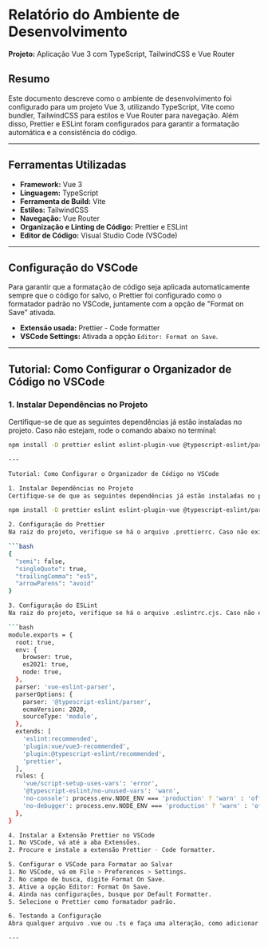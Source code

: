 # Relatório do Ambiente de Desenvolvimento

**Projeto:** Aplicação Vue 3 com TypeScript, TailwindCSS e Vue Router

## Resumo
Este documento descreve como o ambiente de desenvolvimento foi configurado para um projeto Vue 3, utilizando TypeScript, Vite como bundler, TailwindCSS para estilos e Vue Router para navegação. Além disso, Prettier e ESLint foram configurados para garantir a formatação automática e a consistência do código.

---

## Ferramentas Utilizadas

- **Framework:** Vue 3
- **Linguagem:** TypeScript
- **Ferramenta de Build:** Vite
- **Estilos:** TailwindCSS
- **Navegação:** Vue Router
- **Organização e Linting de Código:** Prettier e ESLint
- **Editor de Código:** Visual Studio Code (VSCode)

---

## Configuração do VSCode

Para garantir que a formatação de código seja aplicada automaticamente sempre que o código for salvo, o Prettier foi configurado como o formatador padrão no VSCode, juntamente com a opção de "Format on Save" ativada.

- **Extensão usada:** Prettier - Code formatter
- **VSCode Settings:** Ativada a opção `Editor: Format on Save`.

---

## Tutorial: Como Configurar o Organizador de Código no VSCode

### 1. Instalar Dependências no Projeto
Certifique-se de que as seguintes dependências já estão instaladas no projeto. Caso não estejam, rode o comando abaixo no terminal:

```bash
npm install -D prettier eslint eslint-plugin-vue @typescript-eslint/parser @typescript-eslint/eslint-plugin eslint-config-prettier

---

Tutorial: Como Configurar o Organizador de Código no VSCode

1. Instalar Dependências no Projeto
Certifique-se de que as seguintes dependências já estão instaladas no projeto. Caso não estejam, rode o comando abaixo no terminal:

npm install -D prettier eslint eslint-plugin-vue @typescript-eslint/parser @typescript-eslint/eslint-plugin eslint-config-prettier

2. Configuração do Prettier
Na raiz do projeto, verifique se há o arquivo .prettierrc. Caso não exista, crie e adicione o seguinte conteúdo:

```bash
{
  "semi": false,
  "singleQuote": true,
  "trailingComma": "es5",
  "arrowParens": "avoid"
}

3. Configuração do ESLint
Na raiz do projeto, verifique se há o arquivo .eslintrc.cjs. Caso não exista, crie e adicione o seguinte conteúdo:

```bash
module.exports = {
  root: true,
  env: {
    browser: true,
    es2021: true,
    node: true,
  },
  parser: 'vue-eslint-parser',
  parserOptions: {
    parser: '@typescript-eslint/parser',
    ecmaVersion: 2020,
    sourceType: 'module',
  },
  extends: [
    'eslint:recommended',
    'plugin:vue/vue3-recommended',
    'plugin:@typescript-eslint/recommended',
    'prettier',
  ],
  rules: {
    'vue/script-setup-uses-vars': 'error',
    '@typescript-eslint/no-unused-vars': 'warn',
    'no-console': process.env.NODE_ENV === 'production' ? 'warn' : 'off',
    'no-debugger': process.env.NODE_ENV === 'production' ? 'warn' : 'off',
  },
}

4. Instalar a Extensão Prettier no VSCode
1. No VSCode, vá até a aba Extensões.
2. Procure e instale a extensão Prettier - Code formatter.

5. Configurar o VSCode para Formatar ao Salvar
1. No VSCode, vá em File > Preferences > Settings.
2. No campo de busca, digite Format On Save.
3. Ative a opção Editor: Format On Save.
4. Ainda nas configurações, busque por Default Formatter.
5. Selecione o Prettier como formatador padrão.

6. Testando a Configuração
Abra qualquer arquivo .vue ou .ts e faça uma alteração, como adicionar espaços ou ponto e vírgula desnecessários. Salve o arquivo (Ctrl + S ou Cmd + S) e observe que o Prettier irá automaticamente organizar e formatar o código de acordo com as regras configuradas.

---

